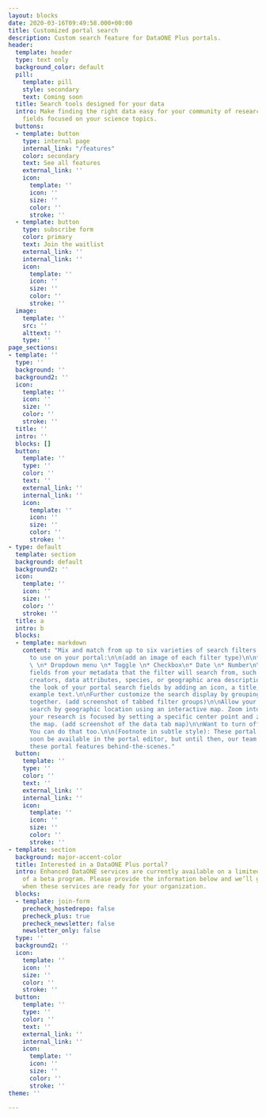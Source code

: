 ```yaml
---
layout: blocks
date: 2020-03-16T09:49:58.000+00:00
title: Customized portal search
description: Custom search feature for DataONE Plus portals.
header:
  template: header
  type: text only
  background_color: default
  pill:
    template: pill
    style: secondary
    text: Coming soon
  title: Search tools designed for your data
  intro: Make finding the right data easy for your community of researchers with search
    fields focused on your science topics.
  buttons:
  - template: button
    type: internal page
    internal_link: "/features"
    color: secondary
    text: See all features
    external_link: ''
    icon:
      template: ''
      icon: ''
      size: ''
      color: ''
      stroke: ''
  - template: button
    type: subscribe form
    color: primary
    text: Join the waitlist
    external_link: ''
    internal_link: ''
    icon:
      template: ''
      icon: ''
      size: ''
      color: ''
      stroke: ''
  image:
    template: ''
    src: ''
    alttext: ''
    type: ''
page_sections:
- template: ''
  type: ''
  background: ''
  background2: ''
  icon:
    template: ''
    icon: ''
    size: ''
    color: ''
    stroke: ''
  title: ''
  intro: ''
  blocks: []
  button:
    template: ''
    type: ''
    color: ''
    text: ''
    external_link: ''
    internal_link: ''
    icon:
      template: ''
      icon: ''
      size: ''
      color: ''
      stroke: ''
- type: default
  template: section
  background: default
  background2: ''
  icon:
    template: ''
    icon: ''
    size: ''
    color: ''
    stroke: ''
  title: a
  intro: b
  blocks:
  - template: markdown
    content: "Mix and match from up to six varieties of search filters for researchers
      to use on your portal:\n\n(add an image of each filter type)\n\n* Free-text
      \ \n* Dropdown menu \n* Toggle \n* Checkbox\n* Date \n* Number\n\nChoose which
      fields from your metadata that the filter will search from, such as title, keywords,
      creators, data attributes, species, or geographic area description. \n\nCustomize
      the look of your portal search fields by adding an icon, a title, and placeholder
      example text.\n\nFurther customize the search display by grouping related filters
      together. (add screenshot of tabbed filter groups)\n\nAllow your community to
      search by geographic location using an interactive map. Zoom into the area where
      your research is focused by setting a specific center point and zoom level for
      the map. (add screenshot of the data tab map)\n\nWant to turn off the map altogether?
      You can do that too.\n\n(Footnote in subtle style): These portal features will
      soon be available in the portal editor, but until then, our team can configure
      these portal features behind-the-scenes."
  button:
    template: ''
    type: ''
    color: ''
    text: ''
    external_link: ''
    internal_link: ''
    icon:
      template: ''
      icon: ''
      size: ''
      color: ''
      stroke: ''
- template: section
  background: major-accent-color
  title: Interested in a DataONE Plus portal?
  intro: Enhanced DataONE services are currently available on a limited basis as part
    of a beta program. Please provide the information below and we’ll get in touch
    when these services are ready for your organization.
  blocks:
  - template: join-form
    precheck_hostedrepo: false
    precheck_plus: true
    precheck_newsletter: false
    newsletter_only: false
  type: ''
  background2: ''
  icon:
    template: ''
    icon: ''
    size: ''
    color: ''
    stroke: ''
  button:
    template: ''
    type: ''
    color: ''
    text: ''
    external_link: ''
    internal_link: ''
    icon:
      template: ''
      icon: ''
      size: ''
      color: ''
      stroke: ''
theme: ''

---
```

